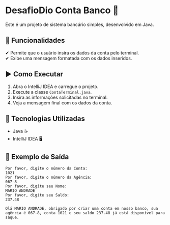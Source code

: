 # DesafioDio Conta Banco 🚀



Este é um projeto de sistema bancário simples, desenvolvido em Java.

## 📌 Funcionalidades
✔ Permite que o usuário insira os dados da conta pelo terminal.  
✔ Exibe uma mensagem formatada com os dados inseridos.

## ▶ Como Executar
1. Abra o IntelliJ IDEA e carregue o projeto.
2. Execute a classe `ContaTerminal.java`.
3. Insira as informações solicitadas no terminal.
4. Veja a mensagem final com os dados da conta.

## 🔧 Tecnologias Utilizadas
- Java ☕
- IntelliJ IDEA 🖥️

## 📌 Exemplo de Saída
```shell
Por favor, digite o número da Conta:
1021
Por favor, digite o número da Agência:
067-8
Por favor, digite seu Nome:
MARIO ANDRADE
Por favor, digite seu Saldo:
237.48

Olá MARIO ANDRADE, obrigado por criar uma conta em nosso banco, sua agência é 067-8, conta 1021 e seu saldo 237.48 já está disponível para saque.
